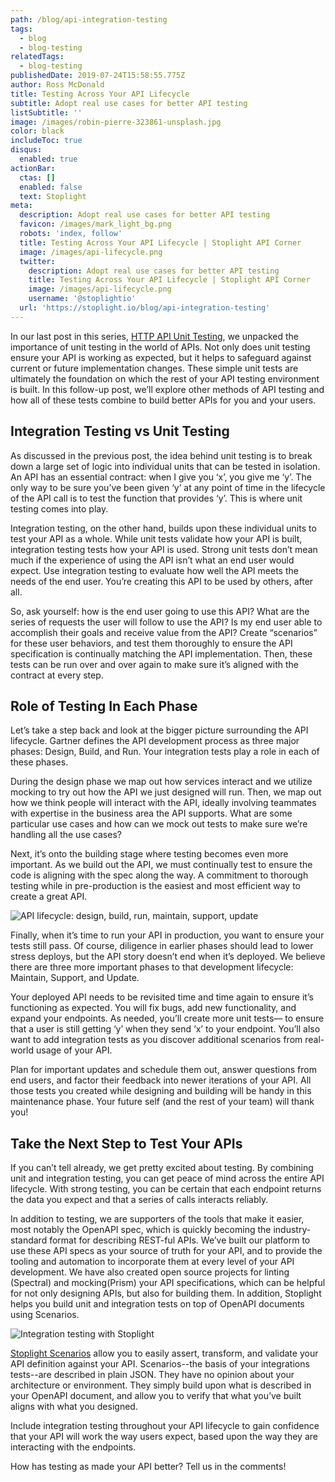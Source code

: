 ```yaml
---
path: /blog/api-integration-testing
tags:
  - blog
  - blog-testing
relatedTags:
  - blog-testing
publishedDate: 2019-07-24T15:58:55.775Z
author: Ross McDonald
title: Testing Across Your API Lifecycle
subtitle: Adopt real use cases for better API testing
listSubtitle: ''
image: /images/robin-pierre-323861-unsplash.jpg
color: black
includeToc: true
disqus:
  enabled: true
actionBar:
  ctas: []
  enabled: false
  text: Stoplight
meta:
  description: Adopt real use cases for better API testing
  favicon: /images/mark_light_bg.png
  robots: 'index, follow'
  title: Testing Across Your API Lifecycle | Stoplight API Corner
  image: /images/api-lifecycle.png
  twitter:
    description: Adopt real use cases for better API testing
    title: Testing Across Your API Lifecycle | Stoplight API Corner
    image: /images/api-lifecycle.png
    username: '@stoplightio'
  url: 'https://stoplight.io/blog/api-integration-testing'
---
```


In our last post in this series, [HTTP API Unit Testing](https://stoplight.io/blog/the-fundamentals-of-http-api-unit-testing-2c55cd0c7634/), we unpacked the importance of unit testing in the world of APIs. Not only does unit testing ensure your API is working as expected, but it helps to safeguard against current or future implementation changes. These simple unit tests are ultimately the foundation on which the rest of your API testing environment is built. In this follow-up post, we’ll explore other methods of API testing and how all of these tests combine to build better APIs for you and your users.

## Integration Testing vs Unit Testing

As discussed in the previous post, the idea behind unit testing is to break down a large set of logic into individual units that can be tested in isolation. An API has an essential contract: when I give you ‘x’, you give me ‘y’. The only way to be sure you’ve been given ‘y’ at any point of time in the lifecycle of the API call is to test the function that provides ‘y’. This is where unit testing comes into play.

Integration testing, on the other hand, builds upon these individual units to test your API as a whole. While unit tests validate how your API is built, integration testing tests how your API is used. Strong unit tests don’t mean much if the experience of using the API isn’t what an end user would expect. Use integration testing to evaluate how well the API meets the needs of the end user. You’re creating this API to be used by others, after all.

So, ask yourself: how is the end user going to use this API? What are the series of requests the user will follow to use the API? Is my end user able to accomplish their goals and receive value from the API? Create “scenarios” for these user behaviors, and test them thoroughly to ensure the API specification is continually matching the API implementation. Then, these tests can be run over and over again to make sure it’s aligned with the contract at every step.

## Role of Testing In Each Phase

Let’s take a step back and look at the bigger picture surrounding the API lifecycle. Gartner defines the API development process as three major phases: Design, Build, and Run. Your integration tests play a role in each of these phases.

During the design phase we map out how services interact and we utilize mocking to try out how the API we just designed will run. Then, we map out how we think people will interact with the API, ideally involving teammates with expertise in the business area the API supports. What are some particular use cases and how can we mock out tests to make sure we’re handling all the use cases?

Next, it’s onto the building stage where testing becomes even more important. As we build out the API, we must continually test to ensure the code is aligning with the spec along the way. A commitment to thorough testing while in pre-production is the easiest and most efficient way to create a great API.

![API lifecycle: design, build, run, maintain, support, update](/images/api-lifecycle.png)

Finally, when it’s time to run your API in production, you want to ensure your tests still pass. Of course, diligence in earlier phases should lead to lower stress deploys, but the API story doesn’t end when it’s deployed. We believe there are three more important phases to that development lifecycle: Maintain, Support, and Update.

Your deployed API needs to be revisited time and time again to ensure it’s functioning as expected. You will fix bugs, add new functionality, and expand your endpoints. As needed, you’ll create more unit tests–– to ensure that a user is still getting ‘y’ when they send ‘x’ to your endpoint. You’ll also want to add integration tests as you discover additional scenarios from real-world usage of your API.

Plan for important updates and schedule them out, answer questions from end users, and factor their feedback into newer iterations of your API. All those tests you created while designing and building will be handy in this maintenance phase. Your future self (and the rest of your team) will thank you!

## Take the Next Step to Test Your APIs

If you can’t tell already, we get pretty excited about testing. By combining unit and integration testing, you can get peace of mind across the entire API lifecycle. With strong testing, you can be certain that each endpoint returns the data you expect and that a series of calls interacts reliably.

In addition to testing, we are supporters of the tools that make it easier, most notably the OpenAPI spec, which is quickly becoming the industry-standard format for describing REST-ful APIs. We’ve built our platform to use these API specs as your source of truth for your API, and to provide the tooling and automation to incorporate them at every level of your API development. We have also created open source projects for linting (Spectral) and mocking(Prism) your API specifications, which can be helpful for not only designing APIs, but also for building them. In addition, Stoplight helps you build unit and integration tests on top of OpenAPI documents using Scenarios.

![Integration testing with Stoplight](/images/testing-intro.png)

[Stoplight Scenarios](https://docs.stoplight.io/testing/introduction) allow you to easily assert, transform, and validate your API definition against your API. Scenarios--the basis of your integrations tests--are described in plain JSON. They have no opinion about your architecture or environment. They simply build upon what is described in your OpenAPI document, and allow you to verify that what you’ve built aligns with what you designed.

Include integration testing throughout your API lifecycle to gain confidence that your API will work the way users expect, based upon the way they are interacting with the endpoints.

How has testing as made your API better? Tell us in the comments!
